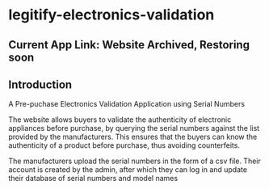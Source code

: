 # legitify-electronics-validation

## Current App Link: Website Archived, Restoring soon

## Introduction
A Pre-puchase Electronics Validation Application using Serial Numbers

The website allows buyers to validate the authenticity of electronic appliances before purchase, by querying the serial numbers against the list provided by the manufacturers. This ensures that the buyers can know the authenticity of a product before purchase, thus avoiding counterfeits.

The manufacturers upload the serial numbers in the form of a csv file. Their account is created by the admin, after which they can log in and update their database of serial numbers and model names
